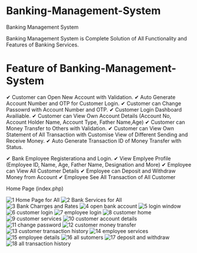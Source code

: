 # Banking-Management-System
Banking Management System

Banking Management System is Complete Solution of All Functionality and Features of Banking Services.


# Feature of Banking-Management-System

✔ Customer can Open New Account with Validation.
✔ Auto Generate Account Number and OTP for Customer Login.
✔ Customer can Change Passowrd with Account Number and OTP.
✔ Customer Login Dashboard Availiable.
✔ Customer can View Own Account Details (Account No, Account Holder Name, Account Type, Father Name,Age)
✔ Customer can Money Transfer to Others with Validation.
✔ Customer can View Own Statement of All Transaction with Customise View of Different Sending and Receive Money.
✔ Auto Generate Transaction ID of Money Transfer with Status.


✔ Bank Employee Registerationa and Login.
✔ View Emplyee Profile (Employee ID, Name, Age, Father Name, Designation and More)
✔ Employee can View All Customer Details
✔ Employee can Deposit and Withdraw Money from Account
✔ Employee See All Transaction of All Customer



Home Page (index.php) 

![1 Home Page for All](https://user-images.githubusercontent.com/82401421/147265209-d1538385-7a17-4c9a-8bb3-d42cf9ef24c5.png)
![2 Bank Services for All](https://user-images.githubusercontent.com/82401421/147265257-a7a17124-fbca-4867-96f3-3cae159e9771.png)
![3  Bank Charrges and Rates](https://user-images.githubusercontent.com/82401421/147265288-7d5290e3-f3f4-43ff-ad56-2528aaf5dea6.png)
![4 open bank account](https://user-images.githubusercontent.com/82401421/147265318-47318a5d-686a-4af6-91e0-ce2203209612.png)
![5 login window](https://user-images.githubusercontent.com/82401421/147265325-3f9d051c-096b-4aa4-b24a-c7d8b8b23c09.png)
![6 customer login](https://user-images.githubusercontent.com/82401421/147265338-c5073946-ed75-4d49-bf2b-26e99182f603.png)
![7 employee login](https://user-images.githubusercontent.com/82401421/147265347-754d483d-a019-4bc0-9e93-33674a7768ad.png)
![8 customer  home](https://user-images.githubusercontent.com/82401421/147265368-0ddaa308-87d2-4cff-8265-0166bfbf8aaf.png)
![9 customer services](https://user-images.githubusercontent.com/82401421/147265443-0e60ef8b-dcbc-4c25-8bce-5c4ab34c43ca.png)
![10 customer account details](https://user-images.githubusercontent.com/82401421/147265465-91f66f95-8289-452d-9b39-efaa7793b6d6.png)
![11 change password](https://user-images.githubusercontent.com/82401421/147265530-c001dbd6-6eb2-4596-9881-86ff3a42454b.png)
![12 customer money transfer](https://user-images.githubusercontent.com/82401421/147265562-3edbd2eb-c0f2-41bd-953d-25fb22a06436.png)
![13 customer transaction history](https://user-images.githubusercontent.com/82401421/147265587-e86d9d70-0aee-4e10-a3f8-f3de2849ccb9.png)
![14 employee services](https://user-images.githubusercontent.com/82401421/147265603-84a1189e-3b37-41db-b934-b8778f2238a4.png)
![15 employee details](https://user-images.githubusercontent.com/82401421/147265629-6bdd1e81-ce8f-43d5-b3c6-250ad9472fcf.png)
![16 all sutomers](https://user-images.githubusercontent.com/82401421/147265858-be3b4c66-8094-4ec7-908d-9bb05d9cbe74.png)
![17 deposit and withdraw](https://user-images.githubusercontent.com/82401421/147265889-0319bab5-b4ce-4de7-b913-9f3744c8c21b.png)
![18 all transaction history](https://user-images.githubusercontent.com/82401421/147265895-2a78ceb4-a575-41b0-bee9-15e6da7fc789.png)
